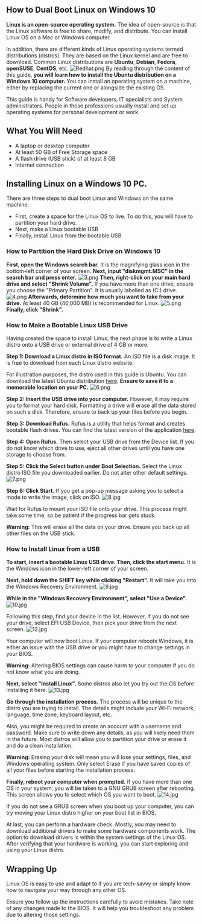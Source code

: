 ## How to Dual Boot Linux on Windows 10

**Linux is an open-source operating system.** The idea of open-source is that the Linux software is free to share, modify, and distribute. You can install Linux OS on a Mac or Windows computer.

In addition, there are different kinds of Linux operating systems termed distributions (distros). They are based on the Linux kernel and are free to download. Common Linux distributions are **Ubuntu**, **Debian**, **Fedora**, **openSUSE**, **CentOS**, etc.
![Redhat.png](https://cdn.hashnode.com/res/hashnode/image/upload/v1643376620369/Rlf_RLXEi.png)
By reading through the content of this guide, **you will learn how to install the Ubuntu distribution on a Windows 10 computer.** 
You can install an operating system on a machine, either by replacing the current one or alongside the existing OS.

This guide is handy for Software developers, IT specialists and System administrators. People in these professions usually install and set up operating systems for personal development or work.
## What You Will Need
- A laptop or desktop computer
- At least 50 GB of Free Storage space
- A flash drive (USB stick) of at least 8 GB
- Internet connection

## Installing Linux on a Windows 10 PC. 
There are three steps to dual boot Linux and Windows on the same machine.
- First, create a space for the Linux OS to live. To do this, you will have to partition your hard drive. 
- Next, make a Linux bootable USB
- Finally, install Linux from the bootable USB

### How to Partition the Hard Disk Drive on Windows 10
**First, open the Windows search bar.** It is the magnifying glass icon in the bottom-left corner of your screen.
**Next, input "diskmgmt.MSC" in the search bar and press enter.**
![3.png](https://cdn.hashnode.com/res/hashnode/image/upload/v1643376673477/qO8KYknbxo.png)
**Then, right-click on your main hard drive and select "Shrink Volume".** If you have more than one drive, ensure you choose the "Primary Partition". It is usually labelled as (C:) drive.
![4.png](https://cdn.hashnode.com/res/hashnode/image/upload/v1643376703456/yAJL4hjsg.png)
**Afterwards, determine how much you want to take from your drive.** At least 40 GB (40,000 MB) is recommended for Linux.
![5.png](https://cdn.hashnode.com/res/hashnode/image/upload/v1643376273284/4vcOEZdbr.png)
**Finally, click "Shrink".**

### How to Make a Bootable Linux USB Drive
Having created the space to install Linux, the next phase is to write a Linux distro onto a USB drive or external drive of 4 GB or more.

**Step 1: Download a Linux distro in ISO format.** An ISO file is a disk image. It is free to download from each Linux distro website.

For illustration purposes, the distro used in this guide is Ubuntu. You can download the latest Ubuntu distribution [here](https://ubuntu.com/download/desktop). **Ensure to save it to a memorable location on your PC.**
![6.png](https://cdn.hashnode.com/res/hashnode/image/upload/v1643376242793/REYiSe52k.png)

**Step 2: Insert the USB drive into your computer.** However, it may require you to format your hard disk. Formatting a drive will erase all the data stored on such a disk. Therefore, ensure to back up your files before you begin.

**Step 3: Download Rufus.** Rufus is a utility that helps format and creates bootable flash drives. You can find the latest version of the application  [here](https://rufus.ie/).

**Step 4: Open Rufus.** Then select your USB drive from the Device list. If you do not know which drive to use, eject all other drives until you have one storage to choose from.
 
**Step 5: Click the Select button under Boot Selection.** Select the Linux distro ISO file you downloaded earlier. Do not alter other default settings.
![7.png](https://cdn.hashnode.com/res/hashnode/image/upload/v1643376160190/B885weNPp.png)

**Step 6: Click Start.** If you get a pop-up message asking you to select a mode to write the image,  click on ISO.
![8.jpg](https://cdn.hashnode.com/res/hashnode/image/upload/v1643376124808/-TsMj_GMo.jpeg)

Wait for Rufus to mount your ISO file onto your drive. This process might take some time, so be patient if the progress bar gets stuck.

**Warning:** This will erase all the data on your drive. Ensure you back up all other files on the USB stick.
 
### How to Install Linux from a USB
**To start, insert a bootable Linux USB drive. Then, click the start menu.** It is the Windows icon in the lower-left corner of your screen.

**Next, hold down the SHIFT key while clicking "Restart".** It will take you into the Windows Recovery Environment.
![9.jpg](https://cdn.hashnode.com/res/hashnode/image/upload/v1643376086759/_n15AI75v.jpeg)
  
**While in the "Windows Recovery Environment", select "Use a Device".**
![10.jpg](https://cdn.hashnode.com/res/hashnode/image/upload/v1643376040485/Xy9SUSa2z.jpeg)
 
Following this step, find your device in the list. However, if you do not see your drive, select EFI USB Device, then pick your drive from the next screen.
![12.jpg](https://cdn.hashnode.com/res/hashnode/image/upload/v1643376028821/mtEEuV0uN.jpeg)

Your computer will now boot Linux. If your computer reboots Windows, it is either an issue with the USB drive or you might have to change settings in your BIOS.

**Warning:** Altering BIOS settings can cause harm to your computer if you do not know what you are doing. 
 
**Next, select "Install Linux".** Some distros also let you try out the OS before installing it here.
![13.jpg](https://cdn.hashnode.com/res/hashnode/image/upload/v1643375998798/sIdO4y5mW.jpeg)

**Go through the installation process.** The process will be unique to the distro you are trying to install. The details might include your Wi-Fi network, language, time zone, keyboard layout, etc. 

Also, you might be required to create an account with a username and password. Make sure to write down any details, as you will likely need them in the future.
Most distros will allow you to partition your drive or erase it and do a clean installation.

**Warning:** Erasing your disk will mean you will lose your settings, files, and Windows operating system. Only select Erase if you have saved copies of all your files before starting the installation process.

**Finally, reboot your computer when prompted.** If you have more than one OS in your system, you will be taken to a GNU GRUB screen after rebooting. This screen allows you to select which OS you want to boot.
![14.jpg](https://cdn.hashnode.com/res/hashnode/image/upload/v1643375951439/VWcjtNI1A.jpeg)

If you do not see a GRUB screen when you boot up your computer, you can try moving your Linux distro higher on your boot list in BIOS.

At last, you can perform a hardware check. Mostly, you may need to download additional drivers to make some hardware components work. The option to download drivers is within the system settings of the Linux OS. After verifying that your hardware is working, you can start exploring and using your Linux distro.
 
## Wrapping Up
Linux OS is easy to use and adapt to if you are tech-savvy or simply know how to navigate your way through any other OS.

Ensure you follow up the instructions carefully to avoid mistakes. Take note of any changes made to the BIOS. It will help you troubleshoot any problem due to altering those settings.